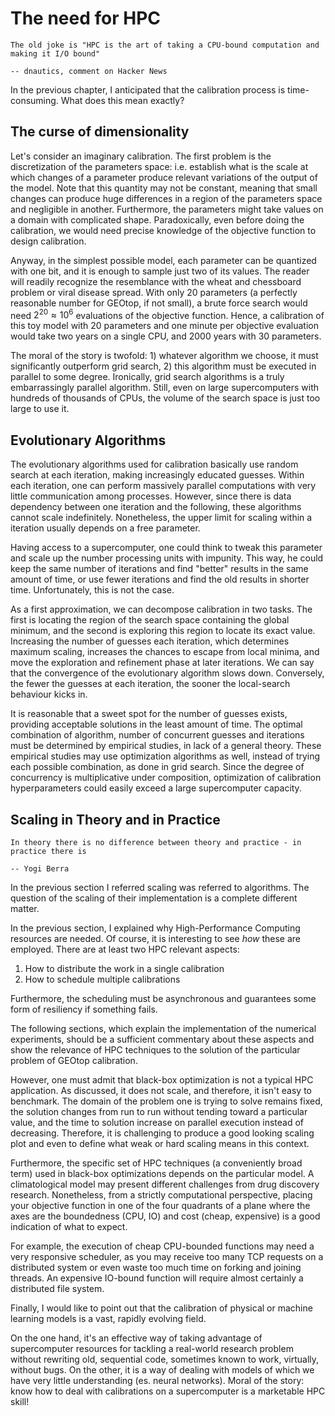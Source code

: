 # The need for HPC

```{epigraph}
The old joke is "HPC is the art of taking a CPU-bound computation and making it I/O bound"

-- dnautics, comment on Hacker News
```

In the previous chapter, I anticipated that the calibration process is time-consuming. What does this mean exactly?

## The curse of dimensionality

Let's consider an imaginary calibration. The first problem is the discretization of the parameters space: i.e. establish what is the scale at which changes of a parameter produce relevant variations of the output of the model. Note that this quantity may not be constant, meaning that small changes can produce huge differences in a region of the parameters space and negligible in another. Furthermore, the parameters might take values on a domain with complicated shape. Paradoxically, even before doing the calibration, we would need precise knowledge of the objective function to design calibration. 

Anyway, in the simplest possible model, each parameter can be quantized with one bit, and it is enough to sample just two of its values. The reader will readily recognize the resemblance with the wheat and chessboard problem or viral disease spread. With only 20 parameters (a perfectly reasonable number for GEOtop, if not small), a brute force search would need $2^{20} \approx 10^6$ evaluations of the objective function. Hence, a calibration of this toy model with 20 parameters and one minute per objective evaluation would take two years on a single CPU, and 2000 years with 30 parameters.

The moral of the story is twofold: 1) whatever algorithm we choose, it must significantly outperform grid search, 2) this algorithm must be executed in parallel to some degree. Ironically, grid search algorithms is a truly embarrassingly parallel algorithm. Still, even on large supercomputers with hundreds of thousands of CPUs, the volume of the search space is just too large to use it.

## Evolutionary Algorithms

The evolutionary algorithms used for calibration basically use random search at each iteration, making increasingly educated guesses. Within each iteration, one can perform massively parallel computations with very little communication among processes. However, since there is data dependency between one iteration and the following, these algorithms cannot scale indefinitely. Nonetheless, the upper limit for scaling within a iteration usually depends on a free parameter.

Having access to a supercomputer, one could think to tweak this parameter and scale up the number processing units with impunity. This way, he could keep the same number of iterations and find "better" results in the same amount of time, or use fewer iterations and find the old results in shorter time. Unfortunately, this is not the case. 

As a first approximation, we can decompose calibration in two tasks. The first is locating the region of the search space containing the global minimum, and the second is exploring this region to locate its exact value. Increasing the number of guesses each iteration, which determines maximum scaling, increases the chances to escape from local minima, and move the exploration and refinement phase at later iterations. We can say that the convergence of the evolutionary algorithm slows down. Conversely, the fewer the guesses at each iteration, the sooner the local-search behaviour kicks in. 

It is reasonable that a sweet spot for the number of guesses exists, providing acceptable solutions in the least amount of time. The optimal combination of algorithm, number of concurrent guesses and iterations must be determined by empirical studies, in lack of a general theory. These empirical studies may use optimization algorithms as well, instead of trying each possible combination, as done in grid search. Since the degree of concurrency is multiplicative under composition, optimization of calibration hyperparameters could easily exceed a large supercomputer capacity.


## Scaling in Theory and in Practice

```{epigraph}
In theory there is no difference between theory and practice - in practice there is

-- Yogi Berra
```

In the previous section I referred scaling was referred to algorithms. The question of the scaling of their implementation is a complete different matter. 

In the previous section, I explained why High-Performance Computing resources are needed. Of course, it is interesting to see *how* these are employed. There are at least two HPC relevant aspects:

1. How to distribute the work in a single calibration
2. How to schedule multiple calibrations

Furthermore, the scheduling must be asynchronous and guarantees some form of resiliency if something fails.

The following sections, which explain the implementation of the numerical experiments, should be a sufficient commentary about these aspects and show the relevance of HPC techniques to the solution of the particular problem of GEOtop calibration.

However, one must admit that black-box optimization is not a typical HPC application. As discussed, it does not scale, and therefore, it isn't easy to benchmark. The domain of the problem one is trying to solve remains fixed, the solution changes from run to run without tending toward a particular value, and the time to solution increase on parallel execution instead of decreasing. Therefore, it is challenging to produce a good looking scaling plot and even to define what weak or hard scaling means in this context.

Furthermore, the specific set of HPC techniques (a conveniently broad term) used in black-box optimizations depends on the particular model. A climatological model may present different challenges from drug discovery research. Nonetheless, from a strictly computational perspective, placing your objective function in one of the four quadrants of a plane where the axes are the boundedness (CPU, IO) and cost (cheap, expensive) is a good indication of what to expect.

For example, the execution of cheap CPU-bounded functions may need a very responsive scheduler, as you may receive too many TCP requests on a distributed system or even waste too much time on forking and joining threads. An expensive IO-bound function will require almost certainly a distributed file system.

Finally, I would like to point out that the calibration of physical or machine learning models is a vast, rapidly evolving field.

On the one hand, it's an effective way of taking advantage of supercomputer resources for tackling a real-world research problem without rewriting old, sequential code, sometimes known to work, virtually, without bugs. On the other, it is a way of dealing with models of which we have very little understanding (es. neural networks). Moral of the story: know how to deal with calibrations on a supercomputer is a marketable HPC skill!
